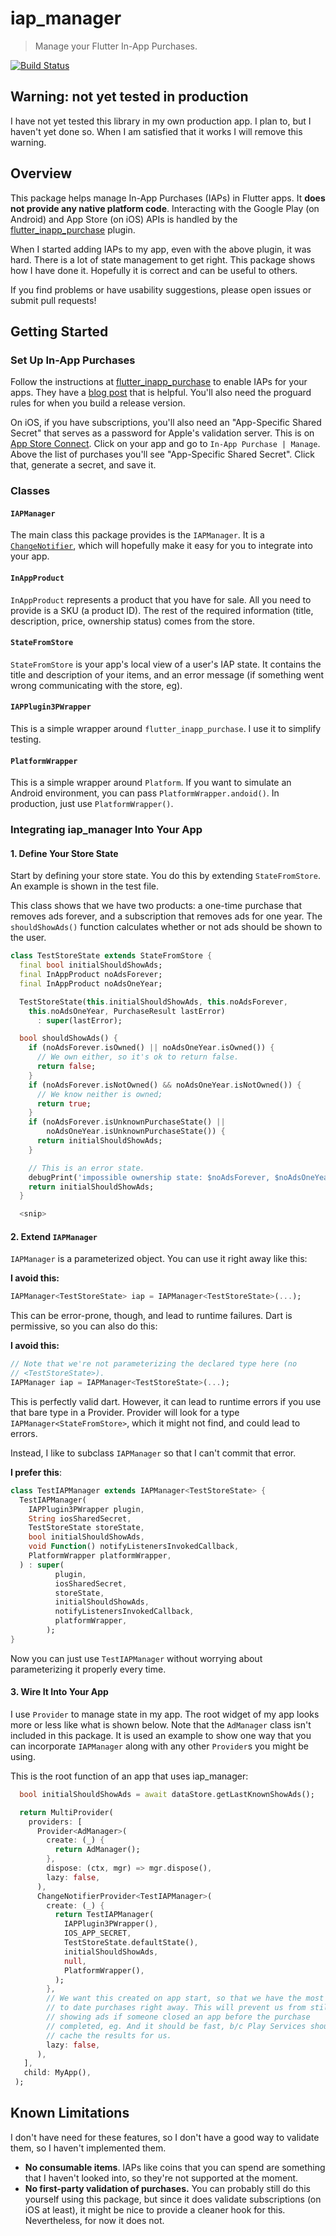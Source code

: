 # iap_manager

> Manage your Flutter In-App Purchases.

[![Build Status](https://travis-ci.org/srsudar/iap_manager.svg?branch=master)](https://travis-ci.org/srsudar/iap_manager)

## Warning: not yet tested in production

I have not yet tested this library in my own production app. I plan to, but I
haven't yet done so. When I am satisfied that it works I will remove this
warning.

## Overview

This package helps manage In-App Purchases (IAPs) in Flutter apps. It **does not
provide any native platform code**. Interacting with the Google Play (on
Android) and App Store (on iOS) APIs is handled by the
[flutter_inapp_purchase](https://pub.dev/packages/flutter_inapp_purchase)
plugin.

When I started adding IAPs to my app, even with the above plugin, it was hard.
There is a lot of state management to get right. This package shows how I have
done it. Hopefully it is correct and can be useful to others.

If you find problems or have usability suggestions, please open issues or submit
pull requests!

## Getting Started

### Set Up In-App Purchases

Follow the instructions at
[flutter_inapp_purchase](https://pub.dev/packages/flutter_inapp_purchase) to
enable IAPs for your apps. They have a [blog
post](https://medium.com/codechai/flutter-in-app-purchase-7a3fb9345e2a) that is
helpful. You'll also need the proguard rules for when you build a release
version.

On iOS, if you have subscriptions, you'll also need an "App-Specific Shared
Secret" that serves as a password for Apple's validation server. This is on [App
Store Connect](https://appstoreconnect.apple.com/apps). Click on your app and go
to `In-App Purchase | Manage`. Above the list of purchases you'll see
"App-Specific Shared Secret". Click that, generate a secret, and save it.

### Classes

#### `IAPManager`

The main class this package provides is the `IAPManager`. It is a
[`ChangeNotifier`](https://api.flutter.dev/flutter/foundation/ChangeNotifier-class.html),
which will hopefully make it easy for you to integrate into your app.

#### `InAppProduct`

`InAppProduct` represents a product that you have for sale. All you need to
provide is a SKU (a product ID). The rest of the required information (title,
description, price, ownership status) comes from the store.

#### `StateFromStore`

`StateFromStore` is your app's local view of a user's IAP state. It contains the
title and description of your items, and an error message (if something went
wrong communicating with the store, eg).

#### `IAPPlugin3PWrapper`

This is a simple wrapper around `flutter_inapp_purchase`. I use it to simplify
testing.

#### `PlatformWrapper`

This is a simple wrapper around `Platform`. If you want to simulate an Android
environment, you can pass `PlatformWrapper.andoid()`. In production, just use
`PlatformWrapper()`.

### Integrating iap_manager Into Your App

#### 1. Define Your Store State

Start by defining your store state. You do this by extending `StateFromStore`.
An example is shown in the test file.

This class shows that we have two products: a one-time purchase that removes ads
forever, and a subscription that removes ads for one year. The `shouldShowAds()`
function calculates whether or not ads should be shown to the user.

```dart
class TestStoreState extends StateFromStore {
  final bool initialShouldShowAds;
  final InAppProduct noAdsForever;
  final InAppProduct noAdsOneYear;

  TestStoreState(this.initialShouldShowAds, this.noAdsForever,
    this.noAdsOneYear, PurchaseResult lastError)
      : super(lastError);

  bool shouldShowAds() {
    if (noAdsForever.isOwned() || noAdsOneYear.isOwned()) {
      // We own either, so it's ok to return false.
      return false;
    }
    if (noAdsForever.isNotOwned() && noAdsOneYear.isNotOwned()) {
      // We know neither is owned;
      return true;
    }
    if (noAdsForever.isUnknownPurchaseState() ||
        noAdsOneYear.isUnknownPurchaseState()) {
      return initialShouldShowAds;
    }

    // This is an error state.
    debugPrint('impossible ownership state: $noAdsForever, $noAdsOneYear');
    return initialShouldShowAds;
  }

  <snip>
```

#### 2. Extend `IAPManager`

`IAPManager` is a parameterized object. You can use it right away like this:

**I avoid this:**

```dart
IAPManager<TestStoreState> iap = IAPManager<TestStoreState>(...);
```

This can be error-prone, though, and lead to runtime failures. Dart is
permissive, so you can also do this:

**I avoid this:**

```dart
// Note that we're not parameterizing the declared type here (no
// <TestStoreState>).
IAPManager iap = IAPManager<TestStoreState>(...);
```

This is perfectly valid dart. However, it can lead to runtime errors if you use
that bare type in a Provider. Provider will look for a type
`IAPManager<StateFromStore>`, which it might not find, and could lead to errors.

Instead, I like to subclass `IAPManager` so that I can't commit that error.

**I prefer this**:

```dart
class TestIAPManager extends IAPManager<TestStoreState> {
  TestIAPManager(
    IAPPlugin3PWrapper plugin,
    String iosSharedSecret,
    TestStoreState storeState,
    bool initialShouldShowAds,
    void Function() notifyListenersInvokedCallback,
    PlatformWrapper platformWrapper,
  ) : super(
          plugin,
          iosSharedSecret,
          storeState,
          initialShouldShowAds,
          notifyListenersInvokedCallback,
          platformWrapper,
        );
}
```

Now you can just use `TestIAPManager` without worrying about parameterizing it
properly every time.

#### 3. Wire It Into Your App

I use `Provider` to manage state in my app. The root widget of my app looks more
or less like what is shown below. Note that the `AdManager` class isn't included
in this package. It is used an example to show one way that you can incorporate
`IAPManager` along with any other `Provider`s you might be using. 

This is the root function of an app that uses iap_manager:

```dart
  bool initialShouldShowAds = await dataStore.getLastKnownShowAds();

  return MultiProvider(
    providers: [
      Provider<AdManager>(
        create: (_) {
          return AdManager();
        },
        dispose: (ctx, mgr) => mgr.dispose(),
        lazy: false,
      ),
      ChangeNotifierProvider<TestIAPManager>(
        create: (_) {
          return TestIAPManager(
            IAPPlugin3PWrapper(),
            IOS_APP_SECRET,
            TestStoreState.defaultState(),
            initialShouldShowAds,
            null,
            PlatformWrapper(),
          );
        },
        // We want this created on app start, so that we have the most up
        // to date purchases right away. This will prevent us from still
        // showing ads if someone closed an app before the purchase
        // completed, eg. And it should be fast, b/c Play Services should
        // cache the results for us.
        lazy: false,
      ),
   ],
   child: MyApp(),
 );
```

## Known Limitations

I don't have need for these features, so I don't have a good way to validate
them, so I haven't implemented them.

* **No consumable items**. IAPs like coins that you can spend are something that
    I haven't looked into, so they're not supported at the moment.
* **No first-party validation of purchases.** You can probably still do this
    yourself using this package, but since it does validate subscriptions (on
    iOS at least), it might be nice to provide a cleaner hook for this.
    Nevertheless, for now it does not.
